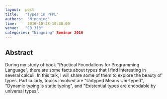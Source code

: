 ```yaml
--- 
layout:  post 
title:   "Types in PFPL"
authors:  "Ningning"
time:     2016-10-28 10:30:00
venue:   "CB 313"
categories: "Ningning" Seminar 2016
--- 
```

## Abstract

During my study of book "Practical Foundations for Programming Language",
there
are some facts about types that I find interesting in several calculi. In
this
talk, I will share some of them to explore the beauty of types.
Particularly,
topics involved are "Untyped Means Uni-typed", "Dynamic typing is static
typing", and "Existential types are encodable by universal types".


